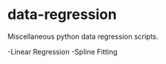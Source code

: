 # data-regression
Miscellaneous python data regression scripts.

-Linear Regression
-Spline Fitting
